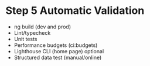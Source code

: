 # Step 5 Automatic Validation

- ng build (dev and prod)
- Lint/typecheck
- Unit tests
- Performance budgets (ci:budgets)
- Lighthouse CLI (home page) optional
- Structured data test (manual/online)
